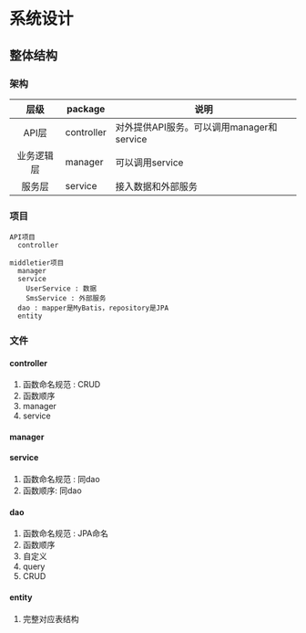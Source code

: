 # 系统设计

## 整体结构
### 架构
| 层级 | package | 说明 |
| :----: | -- | -- |
| API层 | controller | 对外提供API服务。可以调用manager和service |
| 业务逻辑层 | manager | 可以调用service |
| 服务层 | service | 接入数据和外部服务 |

### 项目
```
API项目
  controller

middletier项目
  manager
  service
    UserService : 数据
    SmsService : 外部服务
  dao : mapper是MyBatis，repository是JPA
  entity
```

### 文件
#### controller
1. 函数命名规范 : CRUD
1. 函数顺序
  1. manager
  1. service

#### manager

#### service
1. 函数命名规范 : 同dao
1. 函数顺序: 同dao

#### dao
1. 函数命名规范 : JPA命名
1. 函数顺序
  1. 自定义
  1. query
  1. CRUD

#### entity
1. 完整对应表结构

